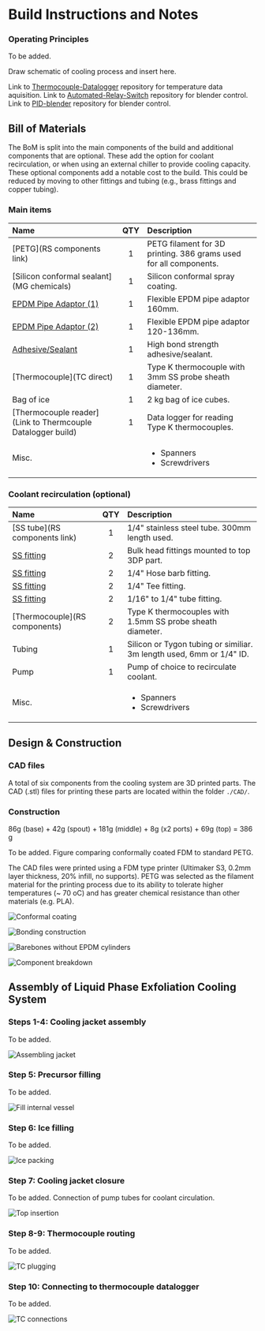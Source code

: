 # Build Instructions and Notes

### Operating Principles

To be added. 

Draw schematic of cooling process and insert here.

Link to [Thermocouple-Datalogger](https://github.com/stafforj/Thermocouple-Datalogger) repository for temperature data aquisition.
Link to [Automated-Relay-Switch](https://github.com/stafforj/Automated-Relay-Switch) repository for blender control.
Link to [PID-blender](https://github.com/DTP587/PID-Blender) repository for blender control.


## Bill of Materials

The BoM is split into the main components of the build and additional components that are optional. These add the option for coolant recirculation, or when using an external chiller to provide cooling capacity. These optional components add a notable cost to the build. This could be reduced by moving to other fittings and tubing (e.g., brass fittings and copper tubing).

### Main items

|Name               |QTY|Description                           |
|:------------------|:-:|:-------------------------------------|
|[PETG](RS components link)|1  |PETG filament for 3D printing. 386 grams used for all components. |
|[Silicon conformal sealant](MG chemicals)|1 |Silicon conformal spray coating.|
|[EPDM Pipe Adaptor (1)](Screwfix)|1  |Flexible EPDM pipe adaptor 160mm.|
|[EPDM Pipe Adaptor (2)](Screwfix)|1  |Flexible EPDM pipe adaptor 120-136mm.|
|[Adhesive/Sealant](Screwfix)|1  | High bond strength adhesive/sealant.|
|[Thermocouple](TC direct)|1  |Type K thermocouple with 3mm SS probe sheath diameter.|
|Bag of ice|1  |2 kg bag of ice cubes.|
|[Thermocouple reader](Link to Thermcouple Datalogger build)|1 | Data logger for reading Type K thermocouples.
|Misc.|   | <ul><li>Spanners</li><li>Screwdrivers</li></ul>|

### Coolant recirculation (optional)

|Name               |QTY|Description                           |
|:------------------|:-:|:-------------------------------------|
|[SS tube](RS components link)|1  |1/4" stainless steel tube. 300mm length used. |
|[SS fitting](Hamlet)|2  |Bulk head fittings mounted to top 3DP part.|
|[SS fitting](Hamlet)|2  |1/4" Hose barb fitting.|
|[SS fitting](Hamlet)|2  |1/4" Tee fitting.|
|[SS fitting](Hamlet)|2  |1/16" to 1/4" tube fitting.|
|[Thermocouple](RS components)|2  |Type K thermocouples with 1.5mm SS probe sheath diameter.|
|Tubing|1  |Silicon or Tygon tubing or similiar. 3m length used, 6mm or 1/4" ID. |
|Pump|1  |Pump of choice to recirculate coolant. |
|Misc.|   | <ul><li>Spanners</li><li>Screwdrivers</li></ul>|

## Design & Construction

### CAD files

A total of six components from the cooling system are 3D printed parts. The CAD (.stl) files for printing these parts are located within the folder `./CAD/`.

### Construction

86g (base) + 42g (spout) + 181g (middle) + 8g (x2 ports) + 69g (top) = 386 g

To be added. Figure comparing conformally coated FDM to standard PETG.

The CAD files were printed using a FDM type printer (Ultimaker S3, 0.2mm layer thickness, 20\% infill, no supports). PETG was selected as the filament material for the printing process due to its ability to tolerate higher temperatures (~ 70 oC) and has greater chemical resistance than other materials (e.g. PLA).

![Conformal coating](./Images/FDM-conformal-coating.png)

![Bonding construction](./Images/FDM-vessel-bonding.png)

![Barebones without EPDM cylinders](./Images/barebones-with-pipette.png)

![Component breakdown](./Images/all-vessel-components.png)

## Assembly of Liquid Phase Exfoliation Cooling System 

### Steps 1-4: Cooling jacket assembly

To be added.

![Assembling jacket](./Images/pre-test-assembly.png)

### Step 5: Precursor filling

To be added.

![Fill internal vessel](./Images/pre-test-assembly-precursor-fill.png)

### Step 6: Ice filling

To be added.

![Ice packing](./Images/pre-test-assembly-ice.png)

### Step 7: Cooling jacket closure

To be added. Connection of pump tubes for coolant circulation.

![Top insertion](./Images/pre-test-assembly-close-vessel.png)

### Step 8-9: Thermocouple routing 

To be added.

![TC plugging](./Images/pre-test-assembly-route-TC.png)

### Step 10: Connecting to thermocouple datalogger

To be added.

![TC connections](./Images/pre-test-assembly-tc-connections.png)




